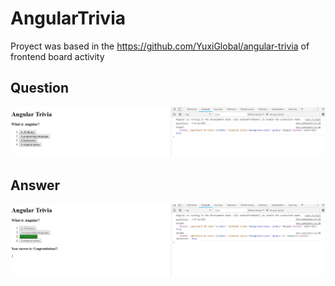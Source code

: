 # AngularTrivia

Proyect was based in the https://github.com/YuxiGlobal/angular-trivia of frontend board activity

## Question
![Question](https://github.com/sebasvalencia/1.angular-trivia/blob/master/src/assets/screenshot/1_1.PNG)

## Answer
![Answer](https://github.com/sebasvalencia/1.angular-trivia/blob/master/src/assets/screenshot/1_2.PNG)
